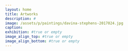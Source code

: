 ```yaml
---
layout: home
title: Artworks
description: #
image: /assets/p/paintings/davina-stephens-2017024.jpg
caption:
exhibition: #true or empty
image_align_top: #true or empty
image_align_bottom: #true or empty
---
```

